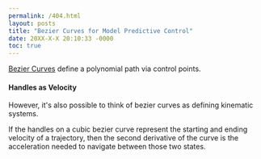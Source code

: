 ```yaml
---
permalink: /404.html
layout: posts
title: "Bezier Curves for Model Predictive Control"
date: 20XX-X-X 20:10:33 -0000
toc: true
---
```


[Bezier Curves](https://pomax.github.io/bezierinfo/) define a polynomial path via control points.

#### Handles as Velocity

However, it's also possible to think of bezier curves as defining kinematic systems.  

If the handles on a cubic bezier curve represent the starting and ending velocity of a trajectory, then the second derivative of the curve is the acceleration needed to navigate between those two states. 

<!-- Load the Paper.js library -->
<script type="text/javascript" src="../../assets/js/paper-full.min.js"></script>
<script type="text/paperscript" src="../../assets/js/Trajectories/Trajectory.js" canvas="trajectory1"></script>
<canvas id="trajectory1" width="350" height="350"></canvas>
<!--~~~ javascript
function ConstrainDistance(point, anchor, distance) {
  return ((point - anchor).normalize() * distance) + anchor;
}
~~~-->